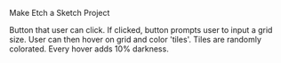 Make Etch a Sketch Project

Button that user can click.
If clicked, button prompts user to input a grid size.
User can then hover on grid and color 'tiles'.
Tiles are randomly colorated.
Every hover adds 10% darkness.
